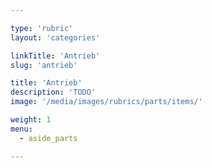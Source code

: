 ```yaml
---

type: 'rubric'
layout: 'categories'

linkTitle: 'Antrieb'
slug: 'antrieb'

title: 'Antrieb'
description: 'TODO'
image: '/media/images/rubrics/parts/items/'

weight: 1
menu:
  - aside_parts  

---
```

